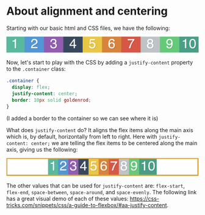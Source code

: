 # About alignment and centering

Starting with our basic html and CSS files, we have the following:

![flexbox1](start.png)

Now, let's start to play with the CSS by adding a `justify-content` property to the `.container` class:

```css
.container {
  display: flex;
  justify-content: center;
  border: 10px solid goldenrod;
}
```

(I added a border to the container so we can see where it is)

What does `justify-content` do? It aligns the flex items along the main axis which is, by default, horizontally from left to right. Here with `justify-content: center;` we are telling the flex items to be centered along the main axis, giving us the following:

![flexbox2](justify_content_demo_center.png)

The other values that can be used for `justify-content` are: `flex-start`, `flex-end`, `space-between`, `space-around`, and `space-evenly`. The following link has a great visual demo of each of these values: https://css-tricks.com/snippets/css/a-guide-to-flexbox/#aa-justify-content.